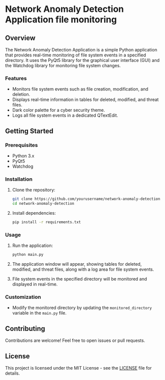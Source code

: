 # Network Anomaly Detection Application file monitoring

## Overview

The Network Anomaly Detection Application is a simple Python application that provides real-time monitoring of file system events in a specified directory. It uses the PyQt5 library for the graphical user interface (GUI) and the Watchdog library for monitoring file system changes.

### Features

- Monitors file system events such as file creation, modification, and deletion.
- Displays real-time information in tables for deleted, modified, and threat files.
- Dark color palette for a cyber security theme.
- Logs all file system events in a dedicated QTextEdit.

## Getting Started

### Prerequisites

- Python 3.x
- PyQt5
- Watchdog

### Installation

1. Clone the repository:

    ```bash
    git clone https://github.com/yourusername/network-anomaly-detection.git
    cd network-anomaly-detection
    ```

2. Install dependencies:

    ```bash
    pip install -r requirements.txt
    ```

### Usage

1. Run the application:

    ```bash
    python main.py
    ```

2. The application window will appear, showing tables for deleted, modified, and threat files, along with a log area for file system events.

3. File system events in the specified directory will be monitored and displayed in real-time.

### Customization

- Modify the monitored directory by updating the `monitored_directory` variable in the `main.py` file.

## Contributing

Contributions are welcome! Feel free to open issues or pull requests.

## License

This project is licensed under the MIT License - see the [LICENSE](LICENSE) file for details.
